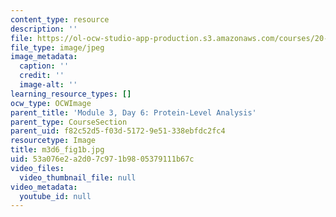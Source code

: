```yaml
---
content_type: resource
description: ''
file: https://ol-ocw-studio-app-production.s3.amazonaws.com/courses/20-109-laboratory-fundamentals-in-biological-engineering-spring-2010/53a076e2a2d07c971b9805379111b67c_m3d6_fig1b.jpg
file_type: image/jpeg
image_metadata:
  caption: ''
  credit: ''
  image-alt: ''
learning_resource_types: []
ocw_type: OCWImage
parent_title: 'Module 3, Day 6: Protein-Level Analysis'
parent_type: CourseSection
parent_uid: f82c52d5-f03d-5172-9e51-338ebfdc2fc4
resourcetype: Image
title: m3d6_fig1b.jpg
uid: 53a076e2-a2d0-7c97-1b98-05379111b67c
video_files:
  video_thumbnail_file: null
video_metadata:
  youtube_id: null
---
```

